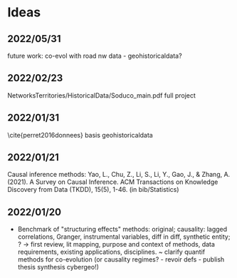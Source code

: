 



# Ideas



## 2022/05/31

future work: co-evol with road nw data - geohistoricaldata?


## 2022/02/23

NetworksTerritories/HistoricalData/Soduco_main.pdf full project

## 2022/01/31

\cite{perret2016donnees} basis geohistoricaldata

## 2022/01/21

Causal inference methods: Yao, L., Chu, Z., Li, S., Li, Y., Gao, J., & Zhang, A. (2021). A Survey on Causal Inference. ACM Transactions on Knowledge Discovery from Data (TKDD), 15(5), 1-46. (in bib/Statistics)

## 2022/01/20

 * Benchmark of "structuring effects" methods: original; causality: lagged correlations, Granger, instrumental variables, diff in diff, synthetic entity; ?
-> first review, lit mapping, purpose and context of methods, data requirements, existing applications, disciplines.
~ clarify quantif methods for co-evolution (or causality regimes? - revoir defs - publish thesis synthesis cybergeo!)

